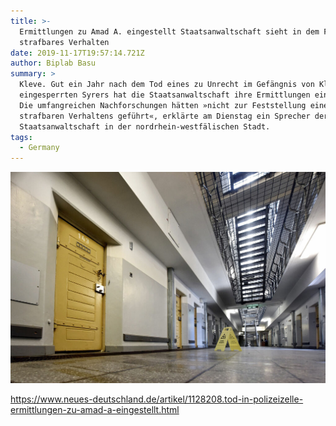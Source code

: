 ```yaml
---
title: >-
  Ermittlungen zu Amad A. eingestellt Staatsanwaltschaft sieht in dem Fall kein
  strafbares Verhalten
date: 2019-11-17T19:57:14.721Z
author: Biplab Basu
summary: >
  Kleve. Gut ein Jahr nach dem Tod eines zu Unrecht im Gefängnis von Kleve
  eingesperrten Syrers hat die Staatsanwaltschaft ihre Ermittlungen eingestellt.
  Die umfangreichen Nachforschungen hätten »nicht zur Feststellung eines
  strafbaren Verhaltens geführt«, erklärte am Dienstag ein Sprecher der
  Staatsanwaltschaft in der nordrhein-westfälischen Stadt.
tags:
  - Germany
---
```



![](/static/img/206377.jpeg)

<https://www.neues-deutschland.de/artikel/1128208.tod-in-polizeizelle-ermittlungen-zu-amad-a-eingestellt.html>
